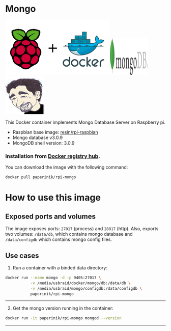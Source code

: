 # Mongo

![docker_logo](https://raw.githubusercontent.com/brunocantisano/rpi-mongo/master/files/docker.png)![docker_mongo_logo](https://raw.githubusercontent.com/brunocantisano/rpi-mongo/master/files/logo-mongo.png)![docker_paperinik_logo](https://raw.githubusercontent.com/brunocantisano/rpi-mongo/master/files/docker_paperinik_120x120.png)

This Docker container implements Mongo Database Server on Raspberry pi.

 * Raspbian base image: [resin/rpi-raspbian](https://hub.docker.com/r/resin/rpi-raspbian/)
 * Mongo database v3.0.9
 * MongoDB shell version: 3.0.9
 
### Installation from [Docker registry hub](https://registry.hub.docker.com/u/paperinik/rpi-mongo/).

You can download the image with the following command:

```bash
docker pull paperinik/rpi-mongo
```

# How to use this image

Exposed ports and volumes
----

The image exposes ports: `27017` (process) and `28017` (http). Also, exports two volumes: `/data/db`, which contains mongo database and `/data/configdb` which contains mongo config files.

Use cases
----

1) Run a container with a binded data directory:
```bash
docker run --name mongo -d -p 9405:27017 \
           -v /media/usbraid/docker/mongo/db:/data/db \
           -v /media/usbraid/mongo/configdb:/data/configdb \
           paperinik/rpi-mongo
```
----

2) Get the mongo version running in the container:
```bash
docker run -it paperinik/rpi-mongo mongod --version
```
----

